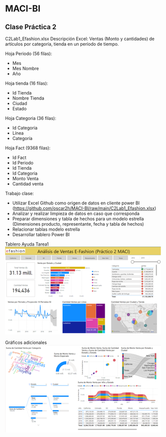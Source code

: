 # MACI-BI

## Clase Práctica 2
C2Lab1_Efashion.xlsx
Descripción Excel: Ventas (Monto y cantidades) de artículos por categoría, tienda en un período de tiempo.

Hoja Periodo (56 filas):
- Mes
- Mes Nombre
- Año

Hoja tienda (16 filas):
- Id Tienda
- Nombre Tienda
- Ciudad
- Estado

Hoja Categoria (36 filas):
- Id Categoria
- Línea
- Categoría

Hoja Fact (9368 filas):
- Id Fact
- Id Periodo
- Id Tienda
- Id Categoria
- Monto Venta
- Cantidad venta

Trabajo clase:
- Utilizar Excel Github como origen de datos en cliente power BI (https://github.com/oscar2h/MACI-BI/raw/main/C2Lab1_Efashion.xlsx)
- Analizar y realizar limpieza de datos en caso que corresponda
- Preparar dimensiones y tabla de hechos para un modelo estrella (Dimensiones producto, representante, fecha y tabla de hechos)
- Relacionar tablas modelo estrella
- Desarrollar tablero Power BI

Tablero Ayuda Tarea1
![My Image](C2Lab1_TableroEfashion.png)

Gráficos adicionales
![My Image](TableroEfashion_Adicionales.png)
